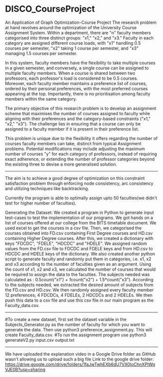 # DISCO_CourseProject
An Application of Graph Optimization-Course Project
The research problem at hand revolves around the optimization of the University Course Assignment System. Within a department, there are "n" faculty members categorised into three distinct groups: "x1," "x2," and "x3." Faculty in each category are assigned different course loads, with "x1" handling 0.5 courses per semester, "x2" taking 1 course per semester, and "x3" managing 1.5 courses per semester.

In this system, faculty members have the flexibility to take multiple courses in a given semester, and conversely, a single course can be assigned to multiple faculty members. When a course is shared between two professors, each professor's load is considered to be 0.5 courses. Moreover, each faculty member maintains a preference list of courses, ordered by their personal preferences, with the most preferred courses appearing at the top. Importantly, there is no prioritisation among faculty members within the same category.

The primary objective of this research problem is to develop an assignment scheme that maximises the number of courses assigned to faculty while aligning with their preferences and the category-based constraints ("x1," "x2," "x3"). The challenge lies in ensuring that a course can only be assigned to a faculty member if it is present in their preference list.

This problem is unique due to the flexibility it offers regarding the number of courses faculty members can take, distinct from typical Assignment problems. Potential modifications may include adjusting the maximum number of courses "y" for each category of professors, instead of requiring exact adherence, or extending the number of professor categories beyond the existing three to devise a more generalised solution.

---------------------------------------------------------------------------------------------------------------------------------------------
The aim is to achieve a good degree of optimization on this constraint satisfaction problem through enforcing node consistency, arc consistency and utilizing techniques like backtracking.

Currently the program is able to optimally assign upto 50 faculties(we didn't test for higher number of faculties).

Generating the Dataset:
We created a program in Python to generate input test-cases to test the implementation of our programs. We got hands on a list of courses offered at our college from the BITS timetable document. We used excel to get 
the courses in a csv file. Then, we categorised the courses obtained into FD.csv containing First Degree courses and HD.csv containing Higher Degree courses. After this, we created a dictionary with keys "FDCDC", 
"FDELE", "HDCDC" and "HDELE". We assigned random values from the FD.csv file to FDCDC and FDELE keys and from HD.csv to HDCDC and HDELE keys of the dictionary. We also created another python script to generate 
faculty and randomly put them in categories, i.e. x1, x2 and x3 according to the number of faculties given as an argument. Using the count of x1, x2 and x3, we calculated the number of courses that would be required 
to assign the data to the faculties. The subjects needed was calculated as : 0.5*count("x1") + 1*count("x2") + 1.5*count("x3"). According to the subjects needed, we extracted the desired amount of subjects from the 
FD.csv and HD.csv. We then randomly assigned every faculty member 12 preferences; 4 FDCDCs, 4 FDELEs, 2 HDCDCs and 2 HDELEs. We then push this data to a csv file and use this csv file in our main program as the 
Faculty_data.csv.

---------------------------------------------------------------------------------------------------------------------------------------------
#To create a new dataset, first set the dataset variable in the Subjects_Generator.py as the number of faculty for which you want to generate the data. Then use python3 preference_assignment.py. This will create Faculty_data.csv.
#To run the assignment program use python3 generateV2.py input.csv output.txt

---------------------------------------------------------------------------------------------------------------------------------------------
We have uploaded the explanation video in a Google Drive folder as GitHub wasn't allowing us to upload such a big file
Link to the google drive folder: https://drive.google.com/drive/folders/1faJwTwhEXb6dU7VX0IoChnXPIWqVJE0B?usp=sharing
